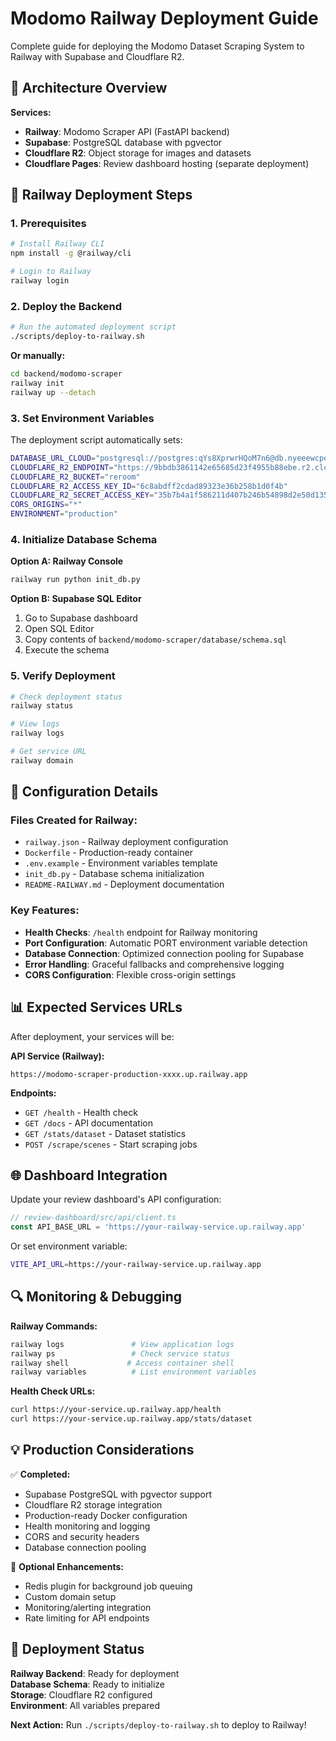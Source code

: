 # Modomo Railway Deployment Guide

Complete guide for deploying the Modomo Dataset Scraping System to Railway with Supabase and Cloudflare R2.

## 🎯 Architecture Overview

**Services:**
- **Railway**: Modomo Scraper API (FastAPI backend)
- **Supabase**: PostgreSQL database with pgvector  
- **Cloudflare R2**: Object storage for images and datasets
- **Cloudflare Pages**: Review dashboard hosting (separate deployment)

## 🚀 Railway Deployment Steps

### 1. Prerequisites
```bash
# Install Railway CLI
npm install -g @railway/cli

# Login to Railway
railway login
```

### 2. Deploy the Backend
```bash
# Run the automated deployment script
./scripts/deploy-to-railway.sh
```

**Or manually:**
```bash
cd backend/modomo-scraper
railway init
railway up --detach
```

### 3. Set Environment Variables
The deployment script automatically sets:

```bash
DATABASE_URL_CLOUD="postgresql://postgres:qYs8XprwrHQoM7n6@db.nyeeewcpexqsqfzzmvyu.supabase.co:5432/postgres"
CLOUDFLARE_R2_ENDPOINT="https://9bbdb3861142e65685d23f4955b88ebe.r2.cloudflarestorage.com"
CLOUDFLARE_R2_BUCKET="reroom"
CLOUDFLARE_R2_ACCESS_KEY_ID="6c8abdff2cdad89323e36b258b1d0f4b"
CLOUDFLARE_R2_SECRET_ACCESS_KEY="35b7b4a1f586211d407b246b54898d2e50d13562cba7e7be6293d4b6ccea06c5"
CORS_ORIGINS="*"
ENVIRONMENT="production"
```

### 4. Initialize Database Schema
**Option A: Railway Console**
```bash
railway run python init_db.py
```

**Option B: Supabase SQL Editor**
1. Go to Supabase dashboard
2. Open SQL Editor  
3. Copy contents of `backend/modomo-scraper/database/schema.sql`
4. Execute the schema

### 5. Verify Deployment
```bash
# Check deployment status
railway status

# View logs
railway logs

# Get service URL
railway domain
```

## 🔧 Configuration Details

### Files Created for Railway:
- `railway.json` - Railway deployment configuration
- `Dockerfile` - Production-ready container
- `.env.example` - Environment variables template
- `init_db.py` - Database schema initialization
- `README-RAILWAY.md` - Deployment documentation

### Key Features:
- **Health Checks**: `/health` endpoint for Railway monitoring
- **Port Configuration**: Automatic PORT environment variable detection
- **Database Connection**: Optimized connection pooling for Supabase
- **Error Handling**: Graceful fallbacks and comprehensive logging
- **CORS Configuration**: Flexible cross-origin settings

## 📊 Expected Services URLs

After deployment, your services will be:

**API Service (Railway):**
```
https://modomo-scraper-production-xxxx.up.railway.app
```

**Endpoints:**
- `GET /health` - Health check
- `GET /docs` - API documentation
- `GET /stats/dataset` - Dataset statistics
- `POST /scrape/scenes` - Start scraping jobs

## 🌐 Dashboard Integration

Update your review dashboard's API configuration:

```typescript
// review-dashboard/src/api/client.ts
const API_BASE_URL = 'https://your-railway-service.up.railway.app'
```

Or set environment variable:
```bash
VITE_API_URL=https://your-railway-service.up.railway.app
```

## 🔍 Monitoring & Debugging

**Railway Commands:**
```bash
railway logs               # View application logs
railway ps                 # Check service status  
railway shell             # Access container shell
railway variables          # List environment variables
```

**Health Check URLs:**
```bash
curl https://your-service.up.railway.app/health
curl https://your-service.up.railway.app/stats/dataset
```

## 💡 Production Considerations

✅ **Completed:**
- Supabase PostgreSQL with pgvector support
- Cloudflare R2 storage integration
- Production-ready Docker configuration
- Health monitoring and logging
- CORS and security headers
- Database connection pooling

🚀 **Optional Enhancements:**
- Redis plugin for background job queuing
- Custom domain setup
- Monitoring/alerting integration
- Rate limiting for API endpoints

## 🎉 Deployment Status

**Railway Backend**: Ready for deployment  
**Database Schema**: Ready to initialize  
**Storage**: Cloudflare R2 configured  
**Environment**: All variables prepared  

**Next Action:** Run `./scripts/deploy-to-railway.sh` to deploy to Railway!